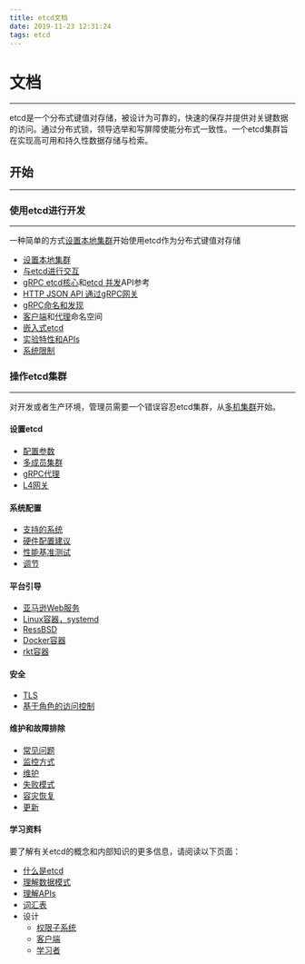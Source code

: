 ```yaml
---
title: etcd文档
date: 2019-11-23 12:31:24
tags: etcd
---
```

# 文档

* * *
etcd是一个分布式键值对存储，被设计为可靠的，快速的保存并提供对关键数据的访问。通过分布式锁，领导选举和写屏障使能分布式一致性。一个etcd集群旨在实现高可用和持久性数据存储与检索。
## 开始

* * *
### 使用etcd进行开发

* * *

一种简单的方式[设置本地集群](https://newonexd.github.io/2019/11/23/blog/etcd/%E5%8D%95%E6%9C%BA%E9%9B%86%E7%BE%A4/)开始使用etcd作为分布式键值对存储

* [设置本地集群](https://newonexd.github.io/2019/11/23/blog/etcd/%E5%8D%95%E6%9C%BA%E9%9B%86%E7%BE%A4/)
* [与etcd进行交互](https://newonexd.github.io/2019/11/23/blog/etcd/%E4%B8%8Eetcd%E8%BF%9B%E8%A1%8C%E4%BA%A4%E4%BA%92/)
* [gRPC etcd核心]()和[etcd 并发]()API参考
* [HTTP JSON API 通过gRPC网关](https://newonexd.github.io/2019/11/23/blog/etcd/HTTP_JSON_API%E9%80%9A%E8%BF%87gRPC%E7%BD%91%E5%85%B3/)
* [gRPC命名和发现](https://newonexd.github.io/2019/11/23/blog/etcd/gRPC%E5%91%BD%E5%90%8D%E4%B8%8E%E5%8F%91%E7%8E%B0/)
* [客户端]()和[代理](https://newonexd.github.io/2019/11/24/blog/etcd/gRPC%E4%BB%A3%E7%90%86/)命名空间
* [嵌入式etcd]()
* [实验特性和APIs](https://newonexd.github.io/2019/11/24/blog/etcd/%E5%AE%9E%E9%AA%8C%E7%89%B9%E6%80%A7%E5%92%8CAPIs/)
* [系统限制]()

### 操作etcd集群

* * *
对开发或者生产环境，管理员需要一个错误容忍etcd集群，从[多机集群](https://newonexd.github.io/2019/11/23/blog/etcd/%E5%A4%9A%E6%9C%BA%E9%9B%86%E7%BE%A4/)开始。
#### 设置etcd

* [配置参数](https://newonexd.github.io/2019/11/24/blog/etcd/ETCD%E9%85%8D%E7%BD%AE%E5%8F%82%E6%95%B0/)
* [多成员集群](https://newonexd.github.io/2019/11/23/blog/etcd/%E5%A4%9A%E6%9C%BA%E9%9B%86%E7%BE%A4/)
* [gRPC代理]()
* [L4网关]()

#### 系统配置

* [支持的系统]()
* [硬件配置建议]()
* [性能基准测试]()
* [调节]()

#### 平台引导

* [亚马逊Web服务]()
* [Linux容器，systemd]()
* [RessBSD]()
* [Docker容器]()
* [rkt容器]()

#### 安全

* [TLS]()
* [基于角色的访问控制]()

#### 维护和故障排除
* [常见问题]()
* [监控方式]()
* [维护]()
* [失败模式]()
* [容灾恢复]()
* [更新]()
#### 学习资料
要了解有关etcd的概念和内部知识的更多信息，请阅读以下页面：
* [什么是etcd]()
* [理解数据模式]()
* [理解APIs]()
* [词汇表]()
* 设计
    * [权限子系统]()
    * [客户端]()
    * [学习者]()